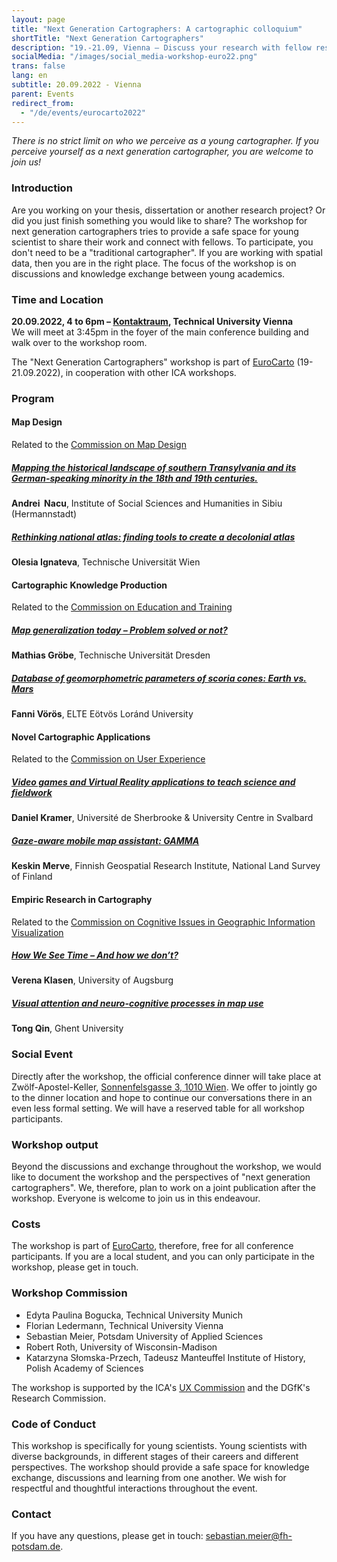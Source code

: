 ```yaml
---
layout: page
title: "Next Generation Cartographers: A cartographic colloquium"
shortTitle: "Next Generation Cartographers"
description: "19.-21.09, Vienna – Discuss your research with fellow researchers."
socialMedia: "/images/social_media-workshop-euro22.png"
trans: false
lang: en
subtitle: 20.09.2022 - Vienna
parent: Events
redirect_from:
  - "/de/events/eurocarto2022"
---
```


*There is no strict limit on who we perceive as a young cartographer. If you perceive yourself as a next generation cartographer, you are welcome to join us!*

### Introduction
Are you working on your thesis, dissertation or another research project? Or did you just finish something you would like to share? The workshop for next generation cartographers tries to provide a safe space for young scientist to share their work and connect with fellows. To participate, you don't need to be a "traditional cartographer". If you are working with spatial data, then you are in the right place. The focus of the workshop is on discussions and knowledge exchange between young academics. 

<!--### Call for Presentations
We are also open in regards to what you would like to present. We ask you, to limit your presentation time to 10-15 minutes. Because we are particularly interested in a conversation. We would like you to finish your presentations with a question, proposal or thought, as a starting point for a discussion.
To participate, send a (maximum) one-page description of your talk. Your submission should include: your **name**, affiliation is optional, a **title** and a 200 character **abstract**, which we can publish as part of the workshop program.

Please send your proposal to [sebastian.meier@fh-potsdam.de](mailto:sebastian.meier@fh-potsdam.de).

**Deadline: 15.08.2022**.

We also strongly encourage everyone to also submit to the [EuroCarto Call](https://eurocarto2022.org/call-for-papers/) (Deadline 30.04.2022).

### Discussion on career paths
Besides the presentations and discussions by young scientists, we want to try something new this year. We want to discuss potential career paths for cartographers. There are a lot of opportunities out there for cartographers (industry, non-profit, academia, ...). And a career path does not always need to be straight. Sebastian Meier will start with an input on cartographic working fields (as a non-cartographer) and then open the discussion. Anybody else who also wants to share similar insights is highly welcome, to also present something in this part of the workshop.
-->

### Time and Location
<strong>20.09.2022, 4 to 6pm – [Kontaktraum](https://tuw-maps.tuwien.ac.at/?q=CD0603#map), Technical University Vienna</strong><br />
We will meet at 3:45pm in the foyer of the main conference building and walk over to the workshop room.

The "Next Generation Cartographers" workshop is part of [EuroCarto](https://eurocarto2022.org/) (19-21.09.2022), in cooperation with other ICA workshops.

### Program

#### Map Design
Related to the [Commission on Map Design](http://mapdesign.icaci.org/)

##### [Mapping the historical landscape of southern Transylvania and its German-speaking minority in the 18th and 19th centuries.](/docs/eurocarto22/eurocarto22_ngc_nacu.pdf)
**Andrei 	Nacu**, Institute of Social Sciences and Humanities in Sibiu (Hermannstadt)

##### [Rethinking national atlas: finding tools to create a decolonial atlas](/docs/eurocarto22/eurocarto22_ngc_ignateva.pdf)
**Olesia	Ignateva**, Technische Universität Wien




#### Cartographic Knowledge Production
Related to the [Commission on Education and Training](http://education.icaci.org/)

##### [Map generalization today – Problem solved or not?](/docs/eurocarto22/eurocarto22_ngc_groebe.pdf)
**Mathias	Gröbe**, Technische Universität Dresden

##### [Database of geomorphometric parameters of scoria cones: Earth vs. Mars](/docs/eurocarto22/eurocarto22_ngc_voeroes.pdf)
**Fanni	Vörös**, ELTE Eötvös Loránd University




#### Novel Cartographic Applications
Related to the [Commission on User Experience](http://use.icaci.org/)

##### [Video games and Virtual Reality applications to teach science and fieldwork](/docs/eurocarto22/eurocarto22_ngc_kramer.pdf)
**Daniel	Kramer**, Université de Sherbrooke & University Centre in Svalbard

##### [Gaze-aware mobile map assistant: GAMMA](/docs/eurocarto22/eurocarto22_ngc_keskin.pdf)
**Keskin	Merve**, Finnish Geospatial Research Institute, National Land Survey of Finland




#### Empiric Research in Cartography
Related to the [Commission on Cognitive Issues in Geographic Information Visualization](http://cogvis.icaci.org/)

##### [How We See Time – And how we don’t?](/docs/eurocarto22/eurocarto22_ngc_klasen.pdf)
**Verena	Klasen**, University of Augsburg

##### [Visual attention and neuro-cognitive processes in map use](/docs/eurocarto22/eurocarto22_ngc_qin.pdf)
**Tong	Qin**, Ghent University





<!--### Hybrid?
Currently we are planning an offline-only event. Why? Providing a safe space for discussions is very important to us. With streamed events it is hard to control or be aware of who is participating. And things can easily be recorded. -->

### Social Event
Directly after the workshop, the official conference dinner will take place at Zwölf-Apostel-Keller, [Sonnenfelsgasse 3, 1010 Wien](https://osm.org/go/0JrJIka1w?m=). We offer to jointly go to the dinner location and hope to continue our conversations there in an even less formal setting. We will have a reserved table for all workshop participants.

### Workshop output
Beyond the discussions and exchange throughout the workshop, we would like to document the workshop and the perspectives of "next generation cartographers". We, therefore, plan to work on a joint publication after the workshop. Everyone is welcome to join us in this endeavour. 

<!--### Participation without a talk
Everybody is welcome to join the discussion. In order to help us better plan the event (room size, etc.), please send us a quick email and let us know if you are planning to participate: [sebastian.meier@fh-potsdam.de](mailto:sebastian.meier@fh-potsdam.de).-->

### Costs
The workshop is part of [EuroCarto](https://eurocarto2022.org/), therefore, free for all conference participants. If you are a local student, and you can only participate in the workshop, please get in touch.

### Workshop Commission
- Edyta Paulina Bogucka, Technical University Munich
- Florian Ledermann, Technical University Vienna
- Sebastian Meier, Potsdam University of Applied Sciences
- Robert Roth, University of Wisconsin-Madison
- Katarzyna Słomska-Przech, Tadeusz Manteuffel Institute of History, Polish Academy of Sciences

The workshop is supported by the ICA's [UX Commission](https://use.icaci.org/) and the DGfK's Research Commission.

### Code of Conduct
This workshop is specifically for young scientists. Young scientists with diverse backgrounds, in different stages of their careers and different perspectives. The workshop should provide a safe space for knowledge exchange, discussions and learning from one another. We wish for respectful and thoughtful interactions throughout the event.

### Contact
If you have any questions, please get in touch: [sebastian.meier@fh-potsdam.de](mailto:sebastian.meier@fh-potsdam.de).